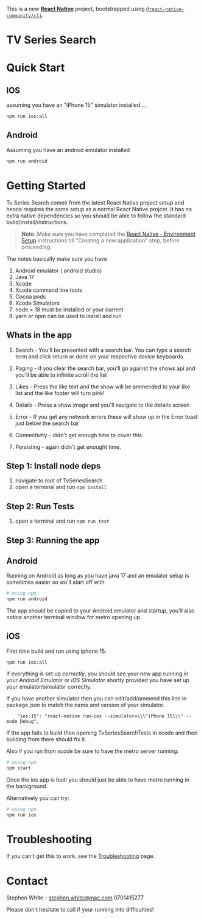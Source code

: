 This is a new [**React Native**](https://reactnative.dev) project, bootstrapped using [`@react-native-community/cli`](https://github.com/react-native-community/cli).

# TV Series Search

# Quick Start
## IOS
assuming you have an "iPhone 15" simulator installed ...
```bash
npm run ios:all
```

## Android
Assuming you have an android emulator installed

```bash
npm run android 
```

# Getting Started

Tv Series Search comes from the latest React Native project setup and hence requires the same setup as a normal React Native projcet.
It has no extra native dependencies so you should be able to follow the standard build/install/instructions.

> **Note**: Make sure you have completed the [React Native - Environment Setup](https://reactnative.dev/docs/environment-setup) instructions till "Creating a new application" step, before proceeding.

The notes basically make sure you have

1. Android emulator ( android studio)
2. Java 17
3. Xcode
4. Xcode command line tools
5. Cocoa pods
6. Xcode Simulators
7. node > 18 must be installed or your current
8. yarn or npm can be used to install and run

## Whats in the app

1. Search - You'll be presented with a search bar.
   You can type a search term and click return or done on your respective device keyboards.

2. Paging - if you clear the search bar, you'll go against the shows api and you'll be able to infinite scroll the list
3. Likes - Press the like text and the show will be ammended to your like list and the like footer will turn pink!
4. Details - Press a show image and you'll navigate to the details screen
5. Error - If you get any network errors these will show up in the Error toast just below the search bar
6. Connectivity - didn't get enough time to cover this
7. Persisting - again didn't get enought time.

## Step 1: Install node deps

1. navigate to root of TvSeriesSearch
2. open a terminal and run `npm install`

## Step 2: Run Tests

1. open a terminal and run `npm run test`

## Step 3: Running the app

## Android 
Running on Android as long as you have java 17 and an emulator setup is sometimes easier so we'll start off with

```bash
# using npm
npm run android
```


The app should be copied to your Android emulator and startup, you'll also notice another terminal window for metro opening up.

## iOS
First time build and run using iphone 15:

```
npm run ios:all
```

If everything is set up _correctly_, you should see your new app running in your _Android Emulator_ or _iOS Simulator_ shortly provided you have set up your emulator/simulator correctly.

If you have another simulator then you can edit/add/ammend this line in package.json to match the name and version of your simulator.
```
    "ios:15": "react-native run-ios --simulator=\\\"iPhone 15\\\" --mode Debug",
```


If the app fails to build then opening TvSeriesSearchTests in xcode and then building from there should fix it.

Also if you run from xcode be sure to have the metro server running:

```bash
# ussng npm
npm start 
```

Once the ios app is built you should just be able to have metro running in the background.

Alternatively you can try:

```bash
# ussng npm
npm run ios 
```

# Troubleshooting

If you can't get this to work, see the [Troubleshooting](https://reactnative.dev/docs/troubleshooting) page.

# Contact

Stephen White - stephen.white@mac.com
0701415277

Please don't hesitate to call if your running into difficulties!
````
